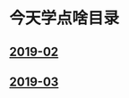 # 今天学点啥目录

## [2019-02](https://github.com/yuanshichao1988/Hello-2019/tree/master/learning/201902)

## [2019-03](https://github.com/yuanshichao1988/Hello-2019/tree/master/learning/201903)
